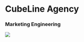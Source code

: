 # CubeLine Agency  #
### Marketing Engineering  ###

![](https://www.evernote.com/shard/s9/sh/befff4e7-9092-4ec4-972b-7ac12fac7f41/d5fe76d2847a8b57a6130d50cebbb0d1/deep/0/Статья-в-сборник-докладов---for40.02@gmail.com---Gmail.png)
